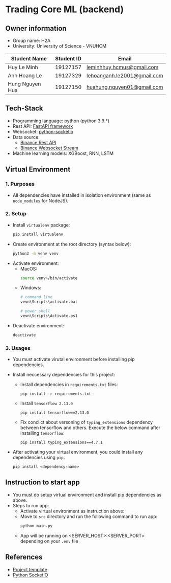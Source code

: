# Trading Core ML (backend)

## Owner information
- Group name: H2A
- University: University of Science - VNUHCM

| Student Name    | Student ID | Email                       |
| --------------- | ---------- | --------------------------- |
| Huy Le Minh     | 19127157   | leminhhuy.hcmus@gmail.com   |
| Anh Hoang Le    | 19127329   | lehoanganh.le2001@gmail.com |
| Hung Nguyen Hua | 19127150   | huahung.nguyen01@gmail.com  |


## Tech-Stack
- Programming language: python (python 3.9.*)
- Rest API: [FastAPI framework](https://fastapi.tiangolo.com/)
- Websocket: [python-socketio](https://python-socketio.readthedocs.io/en/latest/)
- Data source:
    - [Binance Rest API](https://binance-docs.github.io/apidocs/spot/en/#introduction)
    - [Binance Websocket Stream](https://github.com/LUCIT-Systems-and-Development/unicorn-binance-websocket-api)
- Machine learning models: XGBoost, RNN, LSTM

## Virtual Environment
### 1. Purposes
- All dependencies have installed in isolation environment (same as `node_modules` for NodeJS).

### 2. Setup
- Install `virtualenv` package:
    ```sh
    pip install virtualenv
    ```
- Create environment at the root directory (syntax below):
    ```sh
    python3 -m venv venv
    ```
- Activate environment:
    - MacOS:
        ```sh
        source venv>/bin/activate
        ```
    - Windows:
        ```sh
        # command line
        vevn\Scripts\activate.bat

        # power shell
        vevn\Scripts\Activate.ps1
        ```
- Deactivate environment:
    ```sh
    deactivate
    ```

### 3. Usages
- You must activate virutal environment before installing pip dependencies.
- Install neccessary dependencies for this project:
    - Install dependencies in `requirements.txt` files:
        ```
        pip install -r requirements.txt
        ```
    - Install `tensorflow 2.13.0`
        ```
        pip install tensorflow==2.13.0
        ```
    - Fix conclict about versoning of `typing_extensions` dependency between tensorflow and others. Execute the below command after installing `tensorflow`:
        ```
        pip install typing_extensions==4.7.1
        ```

- After activating your virtual environment, you could install any dependencies using `pip`:
    ```
    pip install <dependency-name>
    ```

## Instruction to start app
- You must do setup virtual environment and install pip dependencies as above.
- Steps to run app:
    - Activate virtual environment as instruction above:
    - Move to `src` directory and run the following command to run app:
        ```sh
        python main.py
        ```
    - App will be running on <SERVER_HOST>:<SERVER_PORT> depending on your `.env` file

## References
- [Project template](https://github.com/Aeternalis-Ingenium/FastAPI-Backend-Template/tree/trunk/backend/src)
- [Python SocketIO](https://python-socketio.readthedocs.io/en/latest/server.html)
